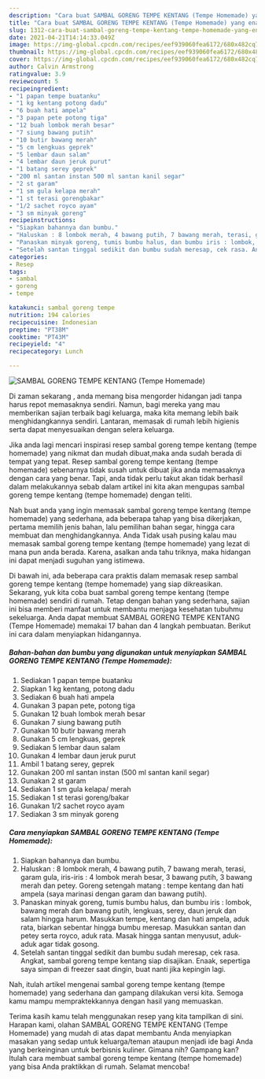 ```yaml
---
description: "Cara buat SAMBAL GORENG TEMPE KENTANG (Tempe Homemade) yang enak Untuk Jualan"
title: "Cara buat SAMBAL GORENG TEMPE KENTANG (Tempe Homemade) yang enak Untuk Jualan"
slug: 1312-cara-buat-sambal-goreng-tempe-kentang-tempe-homemade-yang-enak-untuk-jualan
date: 2021-04-21T14:14:33.049Z
image: https://img-global.cpcdn.com/recipes/eef939060fea6172/680x482cq70/sambal-goreng-tempe-kentang-tempe-homemade-foto-resep-utama.jpg
thumbnail: https://img-global.cpcdn.com/recipes/eef939060fea6172/680x482cq70/sambal-goreng-tempe-kentang-tempe-homemade-foto-resep-utama.jpg
cover: https://img-global.cpcdn.com/recipes/eef939060fea6172/680x482cq70/sambal-goreng-tempe-kentang-tempe-homemade-foto-resep-utama.jpg
author: Calvin Armstrong
ratingvalue: 3.9
reviewcount: 5
recipeingredient:
- "1 papan tempe buatanku"
- "1 kg kentang potong dadu"
- "6 buah hati ampela"
- "3 papan pete potong tiga"
- "12 buah lombok merah besar"
- "7 siung bawang putih"
- "10 butir bawang merah"
- "5 cm lengkuas geprek"
- "5 lembar daun salam"
- "4 lembar daun jeruk purut"
- "1 batang serey geprek"
- "200 ml santan instan 500 ml santan kanil segar"
- "2 st garam"
- "1 sm gula kelapa merah"
- "1 st terasi gorengbakar"
- "1/2 sachet royco ayam"
- "3 sm minyak goreng"
recipeinstructions:
- "Siapkan bahannya dan bumbu."
- "Haluskan : 8 lombok merah, 4 bawang putih, 7 bawang merah, terasi, garam gula, iris-iris : 4 lombok merah besar, 3 bawang putih, 3 bawang merah dan petey. Goreng setengah matang : tempe kentang dan hati ampela (saya marinasi dengan garam dan bawang putih)."
- "Panaskan minyak goreng, tumis bumbu halus, dan bumbu iris : lombok, bawang merah dan bawang putih, lengkuas, serey, daun jeruk dan salam hingga harum. Masukkan tempe, kentang dan hati ampela, aduk rata, biarkan sebentar hingga bumbu meresap. Masukkan santan dan petey serta royco, aduk rata. Masak hingga santan menyusut, aduk-aduk agar tidak gosong."
- "Setelah santan tinggal sedikit dan bumbu sudah meresap, cek rasa. Angkat, sambal goreng tempe kentang siap disajikan. Enaak, sepertiga saya simpan di freezer saat dingin, buat nanti jika kepingin lagi."
categories:
- Resep
tags:
- sambal
- goreng
- tempe

katakunci: sambal goreng tempe 
nutrition: 194 calories
recipecuisine: Indonesian
preptime: "PT38M"
cooktime: "PT43M"
recipeyield: "4"
recipecategory: Lunch

---
```



![SAMBAL GORENG TEMPE KENTANG (Tempe Homemade)](https://img-global.cpcdn.com/recipes/eef939060fea6172/680x482cq70/sambal-goreng-tempe-kentang-tempe-homemade-foto-resep-utama.jpg)

Di zaman  sekarang , anda memang bisa mengorder hidangan jadi tanpa harus repot memasaknya sendiri. Namun, bagi mereka yang mau memberikan sajian terbaik bagi keluarga, maka kita memang lebih baik menghidangkannya sendiri. Lantaran, memasak di rumah lebih higienis serta dapat menyesuaikan dengan selera keluarga.

Jika anda lagi mencari inspirasi resep sambal goreng tempe kentang (tempe homemade) yang nikmat dan mudah dibuat,maka anda sudah berada di tempat yang tepat. Resep sambal goreng tempe kentang (tempe homemade)  sebenarnya tidak susah untuk dibuat jika anda memasaknya dengan cara yang benar. Tapi, anda tidak perlu takut akan tidak berhasil dalam melakukannya 
sebab dalam artikel ini kita akan mengupas sambal goreng tempe kentang (tempe homemade) dengan teliti.  



Nah buat anda yang ingin memasak sambal goreng tempe kentang (tempe homemade) yang sederhana, ada beberapa tahap yang bisa dikerjakan, pertama memilih jenis bahan, lalu pemilihan bahan segar, hingga cara membuat dan menghidangkannya. Anda Tidak usah pusing kalau mau memasak sambal goreng tempe kentang (tempe homemade) yang lezat di mana pun anda berada. Karena, asalkan anda  tahu triknya, maka hidangan ini dapat menjadi suguhan yang istimewa.

Di bawah ini, ada beberapa cara praktis  dalam memasak resep sambal goreng tempe kentang (tempe homemade) yang siap dikreasikan. Sekarang, yuk kita coba buat sambal goreng tempe kentang (tempe homemade) sendiri di rumah. Tetap dengan bahan yang sederhana, sajian ini bisa memberi manfaat untuk membantu menjaga kesehatan tubuhmu sekeluarga. Anda dapat membuat SAMBAL GORENG TEMPE KENTANG (Tempe Homemade) memakai 17 bahan dan 4 langkah pembuatan. Berikut ini cara dalam menyiapkan hidangannya.

<!--inarticleads1-->

##### Bahan-bahan dan bumbu yang digunakan untuk menyiapkan SAMBAL GORENG TEMPE KENTANG (Tempe Homemade):

1. Sediakan 1 papan tempe buatanku
1. Siapkan 1 kg kentang, potong dadu
1. Sediakan 6 buah hati ampela
1. Gunakan 3 papan pete, potong tiga
1. Gunakan 12 buah lombok merah besar
1. Gunakan 7 siung bawang putih
1. Gunakan 10 butir bawang merah
1. Gunakan 5 cm lengkuas, geprek
1. Sediakan 5 lembar daun salam
1. Gunakan 4 lembar daun jeruk purut
1. Ambil 1 batang serey, geprek
1. Gunakan 200 ml santan instan (500 ml santan kanil segar)
1. Gunakan 2 st garam
1. Sediakan 1 sm gula kelapa/ merah
1. Sediakan 1 st terasi goreng/bakar
1. Gunakan 1/2 sachet royco ayam
1. Sediakan 3 sm minyak goreng




<!--inarticleads2-->

##### Cara menyiapkan SAMBAL GORENG TEMPE KENTANG (Tempe Homemade):

1. Siapkan bahannya dan bumbu.
1. Haluskan : 8 lombok merah, 4 bawang putih, 7 bawang merah, terasi, garam gula, iris-iris : 4 lombok merah besar, 3 bawang putih, 3 bawang merah dan petey. Goreng setengah matang : tempe kentang dan hati ampela (saya marinasi dengan garam dan bawang putih).
1. Panaskan minyak goreng, tumis bumbu halus, dan bumbu iris : lombok, bawang merah dan bawang putih, lengkuas, serey, daun jeruk dan salam hingga harum. Masukkan tempe, kentang dan hati ampela, aduk rata, biarkan sebentar hingga bumbu meresap. Masukkan santan dan petey serta royco, aduk rata. Masak hingga santan menyusut, aduk-aduk agar tidak gosong.
1. Setelah santan tinggal sedikit dan bumbu sudah meresap, cek rasa. Angkat, sambal goreng tempe kentang siap disajikan. Enaak, sepertiga saya simpan di freezer saat dingin, buat nanti jika kepingin lagi.




Nah, itulah artikel mengenai  sambal goreng tempe kentang (tempe homemade)  yang sederhana dan gampang dilakukan versi kita. Semoga kamu mampu mempraktekkannya dengan hasil yang memuaskan. 

Terima kasih kamu telah menggunakan resep yang kita tampilkan di sini. Harapan kami, olahan  SAMBAL GORENG TEMPE KENTANG (Tempe Homemade) yang mudah di atas dapat membantu Anda menyiapkan masakan yang sedap untuk keluarga/teman ataupun menjadi ide bagi Anda yang berkeinginan untuk berbisnis kuliner. Gimana nih? Gampang kan? Itulah cara membuat sambal goreng tempe kentang (tempe homemade) yang bisa Anda praktikkan di rumah. Selamat mencoba!

